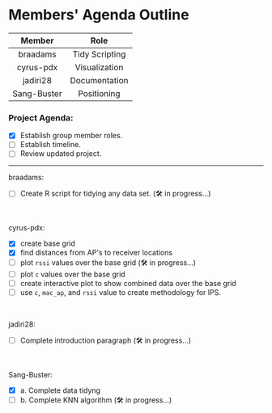 # Members' Agenda Outline
  
|    Member   |      Role      |
|:-----------:|:--------------:|
| braadams    | Tidy Scripting |
| cyrus-pdx   | Visualization  |
| jadiri28    | Documentation  |
| Sang-Buster | Positioning    |

### Project Agenda:
- [x] Establish group member roles.
- [ ] Establish timeline.
- [ ] Review updated project.

---

braadams:
- [ ] Create R script for tidying any data set. (🛠️ in progress...)

</br>

cyrus-pdx:
- [x] create base grid
- [x] find distances from AP's to receiver locations
- [ ] plot `rssi` values over the base grid (🛠️ in progress...)
- [ ] plot `c` values over the base grid
- [ ] create interactive plot to show combined data over the base grid
- [ ] use `c`, `mac_ap`, and `rssi` value to create methodology for IPS.

</br>

jadiri28:
- [ ] Complete introduction paragraph (🛠️ in progress...)

</br>

Sang-Buster:
- [x] a. Complete data tidyng
- [ ] b. Complete KNN algorithm (🛠️ in progress...)

